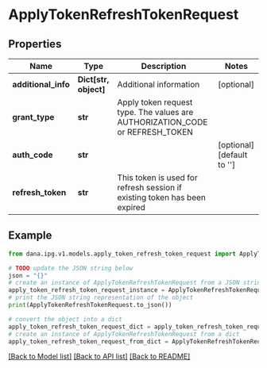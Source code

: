 # ApplyTokenRefreshTokenRequest


## Properties

Name | Type | Description | Notes
------------ | ------------- | ------------- | -------------
**additional_info** | **Dict[str, object]** | Additional information | [optional] 
**grant_type** | **str** | Apply token request type. The values are AUTHORIZATION_CODE or REFRESH_TOKEN | 
**auth_code** | **str** |  | [optional] [default to '']
**refresh_token** | **str** | This token is used for refresh session if existing token has been expired | 

## Example

```python
from dana.ipg.v1.models.apply_token_refresh_token_request import ApplyTokenRefreshTokenRequest

# TODO update the JSON string below
json = "{}"
# create an instance of ApplyTokenRefreshTokenRequest from a JSON string
apply_token_refresh_token_request_instance = ApplyTokenRefreshTokenRequest.from_json(json)
# print the JSON string representation of the object
print(ApplyTokenRefreshTokenRequest.to_json())

# convert the object into a dict
apply_token_refresh_token_request_dict = apply_token_refresh_token_request_instance.to_dict()
# create an instance of ApplyTokenRefreshTokenRequest from a dict
apply_token_refresh_token_request_from_dict = ApplyTokenRefreshTokenRequest.from_dict(apply_token_refresh_token_request_dict)
```
[[Back to Model list]](../README.md#documentation-for-models) [[Back to API list]](../README.md#documentation-for-api-endpoints) [[Back to README]](../README.md)


